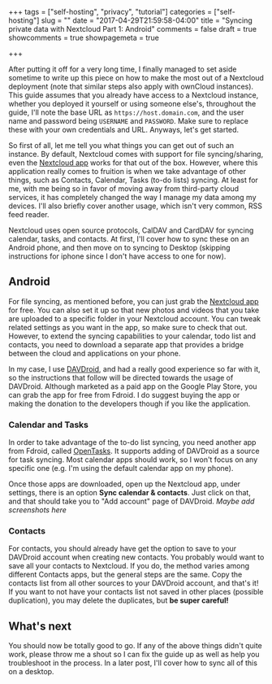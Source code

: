 +++
tags = ["self-hosting", "privacy", "tutorial"]
categories = ["self-hosting"]
slug = ""
date = "2017-04-29T21:59:58-04:00"
title = "Syncing private data with Nextcloud Part 1: Android"
comments = false
draft = true
showcomments = true
showpagemeta = true

+++

After putting it off for a very long time, I finally managed to set aside sometime
to write up this piece on how to make the most out of a Nextcloud deployment (note
that similar steps also apply with ownCloud instances). This guide assumes that
you already have access to a Nextcloud instance, whether you deployed it yourself
or using someone else's, throughout the guide, I'll note the base URL as `https://host.domain.com`,
and the user name and password being `USERNAME` and `PASSWORD`. Make sure to replace
these with your own credentials and URL. Anyways, let's get started.

So first of all, let me tell you what things you can get out of such an instance.
By default, Nextcloud comes with support for file syncing/sharing, even the
[Nextcloud app](https://f-droid.org/packages/com.nextcloud.client/) works for that
out of the box. However, where this application really comes to fruition is when
we take advantage of other things, such as Contacts, Calendar, Tasks (to-do lists)
syncing. At least for me, with me being so in favor of moving away from third-party
cloud services, it has completely changed the way I manage my data among my devices.
I'll also briefly cover another usage, which isn't very common, RSS feed reader.

Nextcloud uses open source protocols, CalDAV and CardDAV for syncing calendar, tasks,
and contacts. At first, I'll cover how to sync these on an Android phone, and then
move on to syncing to Desktop (skipping instructions for iphone since I don't have
access to one for now).

## Android
For file syncing, as mentioned before, you can just grab the
[Nextcloud app](https://f-droid.org/packages/com.nextcloud.client/) for free. You
can also set it up so that new photos and videos that you take are uploaded to a
specific folder in your Nextcloud account. You can tweak related settings as you
want in the app, so make sure to check that out. However, to extend the syncing
capabilities to your calendar, todo list and contacts, you need to download a
separate app that provides a bridge between the cloud and applications on your phone.

In my case, I use [DAVDroid](https://f-droid.org/packages/at.bitfire.davdroid/),
and had a really good experience so far with it, so the instructions that follow
will be directed towards the usage of DAVDroid. Although marketed as a paid app
on the Google Play Store, you can grab the app for free from Fdroid. I do suggest
buying the app or making the donation to the developers though if you like the application.

### Calendar and Tasks
In order to take advantage of the to-do list syncing, you need another app from
Fdroid, called [OpenTasks](https://f-droid.org/packages/org.dmfs.tasks/). It supports
adding of DAVDroid as a source for task syncing. Most calendar apps should work,
so I won't focus on any specific one (e.g. I'm using the default calendar app on my phone).

Once those apps are downloaded, open up the Nextcloud app, under settings, there
is an option **Sync calendar & contacts**. Just click on that, and that should take
you to "Add account" page of DAVDroid. *Maybe add screenshots here*

### Contacts
For contacts, you should already have get the option to save to your DAVDroid account
when creating new contacts. You probably would want to save all your contacts to
Nextcloud. If you do, the method varies among different Contacts apps, but the general
steps are the same. Copy the contacts list from all other sources to your DAVDroid
account, and that's it! If you want to not have your contacts list not saved in
other places (possible duplication), you may delete the duplicates, but **be super careful!**

## What's next
You should now be totally good to go. If any of the above things didn't quite work,
please throw me a shout so I can fix the guide up as well as help you troubleshoot
in the process. In a later post, I'll cover how to sync all of this on a desktop.
